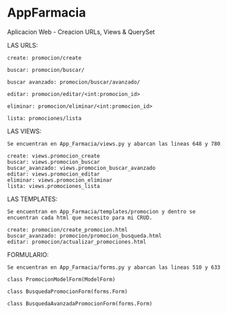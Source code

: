 # AppFarmacia
Aplicacion Web - Creacion URLs, Views & QuerySet


LAS URLS:

    create: promocion/create

    buscar: promocion/buscar/

    buscar avanzado: promocion/buscar/avanzado/

    editar: promocion/editar/<int:promocion_id>

    eliminar: promocion/eliminar/<int:promocion_id>

    lista: promociones/lista

LAS VIEWS:

    Se encuentran en App_Farmacia/views.py y abarcan las lineas 648 y 780

    create: views.promocion_create
    buscar: views.promocion_buscar
    buscar_avanzado: views.promocion_buscar_avanzado
    editar: views.promocion_editar
    eliminar: views.promocion_eliminar
    lista: views.promociones_lista

LAS TEMPLATES:

    Se encuentran en App_Farmacia/templates/promocion y dentro se encuentran cada html que necesito para mi CRUD.

    create: promocion/create_promocion.html
    buscar_avanzado: promocion/promocion_busqueda.html
    editar: promocion/actualizar_promociones.html
    

FORMULARIO:

    Se encuentran en App_Farmacia/forms.py y abarcan las lineas 510 y 633

    class PromocionModelForm(ModelForm)

    class BusquedaPromocionForm(forms.Form)

    class BusquedaAvanzadaPromocionForm(forms.Form)
